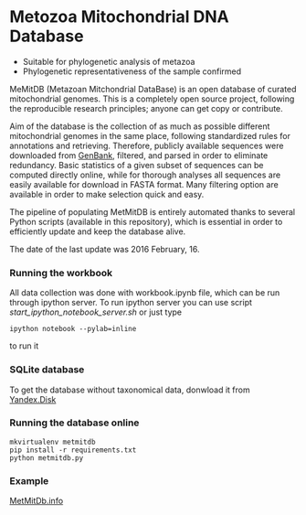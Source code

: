 Metozoa Mitochondrial DNA Database
====================================

* Suitable for phylogenetic analysis of metazoa
* Phylogenetic representativeness of the sample confirmed

MeMitDB (Metazoan Mitchondrial DataBase) is an open database of curated mitochondrial genomes. 
This is a completely open source project, following the reproducible research 
principles; anyone can get copy or contribute.

Aim of the database is the collection of as much as possible different mitochondrial genomes in the same place, 
following standardized rules for annotations and retrieving. Therefore, publicly available sequences were downloaded 
from [GenBank](http://www.ncbi.nlm.nih.gov/), filtered, and parsed in order to eliminate redundancy.
Basic statistics of a given subset of sequences can be computed directly online, while for thorough analyses 
all sequences are easily available for download in FASTA format. Many filtering option are available in order 
to make selection quick and easy.

The pipeline of populating MetMitDB is entirely automated thanks to several Python scripts
(available in this repository), which is essential in order to efficiently update and keep 
the database alive. 

The date of the last update was 2016 February, 16.


### Running the workbook ###

All data collection was done with workbook.ipynb file, which can be run through ipython server. To run 
ipython server you can use script *start_ipython_notebook_server.sh* or just type 
```
ipython notebook --pylab=inline
``` 
to run it

### SQLite database ###

To get the database without taxonomical data, donwload it from [Yandex.Disk](https://yadi.sk/d/R4A-2OC5ogJJF)

### Running the database online ###

```
mkvirtualenv metmitdb
pip install -r requirements.txt
python metmitdb.py
```

### Example ###
[MetMitDb.info](http://metmitdb.info)